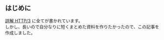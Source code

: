 <!--
title: HTTP/3 概要
keywords: HTTP3
-->

## はじめに

[詳解 HTTP/3](https://http3-explained.haxx.se/ja/) に全てが書かれています。  
しかし、長いので自分なりに短くまとめた資料を作りたかったので、この記事を作成しました。

